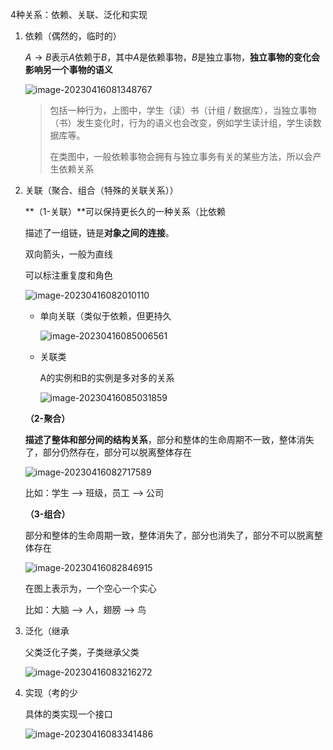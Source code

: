 4种关系：依赖、关联、泛化和实现

1. 依赖（偶然的，临时的）

   $A \rightarrow B$表示$A$依赖于$B$，其中$A$是依赖事物，$B$是独立事物，**独立事物的变化会影响另一个事物的语义**

   ![image-20230416081348767](https://picgo-picture-storage.oss-cn-guangzhou.aliyuncs.com/img/image-20230416081348767.png)

   > 包括一种行为，上图中，学生（读）书（计组 / 数据库），当独立事物（书）发生变化时，行为的语义也会改变，例如学生读计组，学生读数据库等。
   >
   > 在类图中，一般依赖事物会拥有与独立事务有关的某些方法，所以会产生依赖关系

2. 关联（聚合、组合（特殊的关联关系））

   **（1-关联）**可以保持更长久的一种关系（比依赖

   描述了一组链，链是**对象之间的连接**。

   双向箭头，一般为直线

   可以标注重复度和角色

   ![image-20230416082010110](https://picgo-picture-storage.oss-cn-guangzhou.aliyuncs.com/img/image-20230416082010110.png)

   - 单向关联（类似于依赖，但更持久

     ![image-20230416085006561](https://picgo-picture-storage.oss-cn-guangzhou.aliyuncs.com/img/image-20230416085006561.png)

   - 关联类

     A的实例和B的实例是多对多的关系

     ![image-20230416085031859](https://picgo-picture-storage.oss-cn-guangzhou.aliyuncs.com/img/image-20230416085031859.png)

   **（2-聚合）**

   **描述了整体和部分间的结构关系**，部分和整体的生命周期不一致，整体消失了，部分仍然存在，部分可以脱离整体存在

   ![image-20230416082717589](https://picgo-picture-storage.oss-cn-guangzhou.aliyuncs.com/img/image-20230416082717589.png)

   比如：学生 ——> 班级，员工 ——> 公司

   **（3-组合）**

   部分和整体的生命周期一致，整体消失了，部分也消失了，部分不可以脱离整体存在

   ![image-20230416082846915](https://picgo-picture-storage.oss-cn-guangzhou.aliyuncs.com/img/image-20230416082846915.png)

   在图上表示为，一个空心一个实心

   比如：大脑 ——> 人，翅膀 ——> 鸟

3. 泛化（继承

   父类泛化子类，子类继承父类

   ![image-20230416083216272](https://picgo-picture-storage.oss-cn-guangzhou.aliyuncs.com/img/image-20230416083216272.png)

4. 实现（考的少

   具体的类实现一个接口

   ![image-20230416083341486](https://picgo-picture-storage.oss-cn-guangzhou.aliyuncs.com/img/image-20230416083341486.png)

